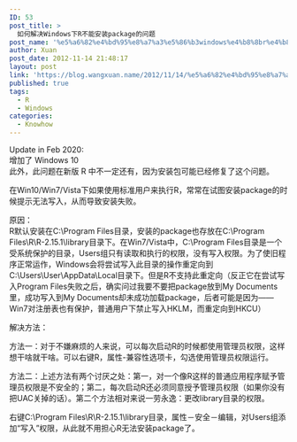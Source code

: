 ```yaml
---
ID: 53
post_title: >
  如何解决Windows下R不能安装package的问题
post_name: '%e5%a6%82%e4%bd%95%e8%a7%a3%e5%86%b3windows%e4%b8%8br%e4%b8%8d%e8%83%bd%e5%ae%89%e8%a3%85package%e7%9a%84%e9%97%ae%e9%a2%98'
author: Xuan
post_date: 2012-11-14 21:48:17
layout: post
link: 'https://blog.wangxuan.name/2012/11/14/%e5%a6%82%e4%bd%95%e8%a7%a3%e5%86%b3windows%e4%b8%8br%e4%b8%8d%e8%83%bd%e5%ae%89%e8%a3%85package%e7%9a%84%e9%97%ae%e9%a2%98/'
published: true
tags:
  - R
  - Windows
categories:
  - Knowhow
---
```

Update in Feb 2020:  
增加了 Windows 10  
此外，此问题在新版 R 中不一定还有，因为安装包可能已经修复了这个问题。

在Win10/Win7/Vista下如果使用标准用户来执行R，常常在试图安装package的时候提示无法写入，从而导致安装失败。

原因：  
R默认安装在C:\Program Files目录，安装的package也存放在C:\Program Files\R\R-2.15.1\library目录下。在Win7/Vista中，C:\Program Files目录是一个受系统保护的目录，Users组只有读取和执行的权限，没有写入权限。为了使旧程序正常运作，Windows会将尝试写入此目录的操作重定向到C:\Users\User\AppData\Local目录下。但是R不支持此重定向（反正它在尝试写入Program Files失败之后，确实问过我要不要把package放到My Documents里，成功写入到My Documents却未成功加载package，后者可能是因为——Win7对注册表也有保护，普通用户下禁止写入HKLM，而重定向到HKCU）



解决方法：

方法一：对于不嫌麻烦的人来说，可以每次启动R的时候都使用管理员权限，这样想干啥就干啥。可以右键R，属性-兼容性选项卡，勾选使用管理员权限运行。

方法二：上述方法有两个讨厌之处：第一，对一个像R这样的普通应用程序赋予管理员权限是不安全的；第二，每次启动R还必须同意授予管理员权限（如果你没有把UAC关掉的话）。第二个方法相对来说一劳永逸：更改library目录的权限。

右键C:\Program Files\R\R-2.15.1\library目录，属性－安全－编辑，对Users组添加“写入”权限，从此就不用担心R无法安装package了。